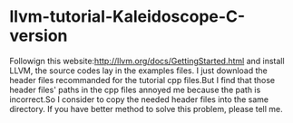 # llvm-tutorial-Kaleidoscope-C-version
Followign this website:http://llvm.org/docs/GettingStarted.html
and install LLVM, the source codes lay in the examples files.
I just download the header files recommanded for the tutorial cpp files.But I find that those header files' paths in the cpp files annoyed me because the path is incorrect.So I consider to copy the needed header files into the same directory.
If you have better method to solve this problem, please tell me.
